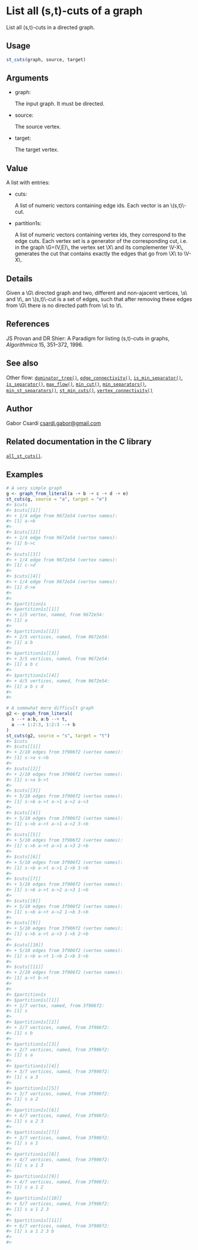 # List all (s,t)-cuts of a graph

List all (s,t)-cuts in a directed graph.

## Usage

``` r
st_cuts(graph, source, target)
```

## Arguments

- graph:

  The input graph. It must be directed.

- source:

  The source vertex.

- target:

  The target vertex.

## Value

A list with entries:

- cuts:

  A list of numeric vectors containing edge ids. Each vector is an
  \\(s,t)\\-cut.

- partition1s:

  A list of numeric vectors containing vertex ids, they correspond to
  the edge cuts. Each vertex set is a generator of the corresponding
  cut, i.e. in the graph \\G=(V,E)\\, the vertex set \\X\\ and its
  complementer \\V-X\\, generates the cut that contains exactly the
  edges that go from \\X\\ to \\V-X\\.

## Details

Given a \\G\\ directed graph and two, different and non-ajacent
vertices, \\s\\ and \\t\\, an \\(s,t)\\-cut is a set of edges, such that
after removing these edges from \\G\\ there is no directed path from
\\s\\ to \\t\\.

## References

JS Provan and DR Shier: A Paradigm for listing (s,t)-cuts in graphs,
*Algorithmica* 15, 351–372, 1996.

## See also

Other flow:
[`dominator_tree()`](https://r.igraph.org/reference/dominator_tree.md),
[`edge_connectivity()`](https://r.igraph.org/reference/edge_connectivity.md),
[`is_min_separator()`](https://r.igraph.org/reference/is_min_separator.md),
[`is_separator()`](https://r.igraph.org/reference/is_separator.md),
[`max_flow()`](https://r.igraph.org/reference/max_flow.md),
[`min_cut()`](https://r.igraph.org/reference/min_cut.md),
[`min_separators()`](https://r.igraph.org/reference/min_separators.md),
[`min_st_separators()`](https://r.igraph.org/reference/min_st_separators.md),
[`st_min_cuts()`](https://r.igraph.org/reference/st_min_cuts.md),
[`vertex_connectivity()`](https://r.igraph.org/reference/vertex_connectivity.md)

## Author

Gabor Csardi <csardi.gabor@gmail.com>

## Related documentation in the C library

[`all_st_cuts()`](https://igraph.org/c/html/latest/igraph-Flows.html#igraph_all_st_cuts).

## Examples

``` r
# A very simple graph
g <- graph_from_literal(a -+ b -+ c -+ d -+ e)
st_cuts(g, source = "a", target = "e")
#> $cuts
#> $cuts[[1]]
#> + 1/4 edge from 9672e54 (vertex names):
#> [1] a->b
#> 
#> $cuts[[2]]
#> + 1/4 edge from 9672e54 (vertex names):
#> [1] b->c
#> 
#> $cuts[[3]]
#> + 1/4 edge from 9672e54 (vertex names):
#> [1] c->d
#> 
#> $cuts[[4]]
#> + 1/4 edge from 9672e54 (vertex names):
#> [1] d->e
#> 
#> 
#> $partition1s
#> $partition1s[[1]]
#> + 1/5 vertex, named, from 9672e54:
#> [1] a
#> 
#> $partition1s[[2]]
#> + 2/5 vertices, named, from 9672e54:
#> [1] a b
#> 
#> $partition1s[[3]]
#> + 3/5 vertices, named, from 9672e54:
#> [1] a b c
#> 
#> $partition1s[[4]]
#> + 4/5 vertices, named, from 9672e54:
#> [1] a b c d
#> 
#> 

# A somewhat more difficult graph
g2 <- graph_from_literal(
  s --+ a:b, a:b --+ t,
  a --+ 1:2:3, 1:2:3 --+ b
)
st_cuts(g2, source = "s", target = "t")
#> $cuts
#> $cuts[[1]]
#> + 2/10 edges from 3f906f2 (vertex names):
#> [1] s->a s->b
#> 
#> $cuts[[2]]
#> + 2/10 edges from 3f906f2 (vertex names):
#> [1] s->a b->t
#> 
#> $cuts[[3]]
#> + 5/10 edges from 3f906f2 (vertex names):
#> [1] s->b a->t a->1 a->2 a->3
#> 
#> $cuts[[4]]
#> + 5/10 edges from 3f906f2 (vertex names):
#> [1] s->b a->t a->1 a->2 3->b
#> 
#> $cuts[[5]]
#> + 5/10 edges from 3f906f2 (vertex names):
#> [1] s->b a->t a->1 a->3 2->b
#> 
#> $cuts[[6]]
#> + 5/10 edges from 3f906f2 (vertex names):
#> [1] s->b a->t a->1 2->b 3->b
#> 
#> $cuts[[7]]
#> + 5/10 edges from 3f906f2 (vertex names):
#> [1] s->b a->t a->2 a->3 1->b
#> 
#> $cuts[[8]]
#> + 5/10 edges from 3f906f2 (vertex names):
#> [1] s->b a->t a->2 1->b 3->b
#> 
#> $cuts[[9]]
#> + 5/10 edges from 3f906f2 (vertex names):
#> [1] s->b a->t a->3 1->b 2->b
#> 
#> $cuts[[10]]
#> + 5/10 edges from 3f906f2 (vertex names):
#> [1] s->b a->t 1->b 2->b 3->b
#> 
#> $cuts[[11]]
#> + 2/10 edges from 3f906f2 (vertex names):
#> [1] a->t b->t
#> 
#> 
#> $partition1s
#> $partition1s[[1]]
#> + 1/7 vertex, named, from 3f906f2:
#> [1] s
#> 
#> $partition1s[[2]]
#> + 2/7 vertices, named, from 3f906f2:
#> [1] s b
#> 
#> $partition1s[[3]]
#> + 2/7 vertices, named, from 3f906f2:
#> [1] s a
#> 
#> $partition1s[[4]]
#> + 3/7 vertices, named, from 3f906f2:
#> [1] s a 3
#> 
#> $partition1s[[5]]
#> + 3/7 vertices, named, from 3f906f2:
#> [1] s a 2
#> 
#> $partition1s[[6]]
#> + 4/7 vertices, named, from 3f906f2:
#> [1] s a 2 3
#> 
#> $partition1s[[7]]
#> + 3/7 vertices, named, from 3f906f2:
#> [1] s a 1
#> 
#> $partition1s[[8]]
#> + 4/7 vertices, named, from 3f906f2:
#> [1] s a 1 3
#> 
#> $partition1s[[9]]
#> + 4/7 vertices, named, from 3f906f2:
#> [1] s a 1 2
#> 
#> $partition1s[[10]]
#> + 5/7 vertices, named, from 3f906f2:
#> [1] s a 1 2 3
#> 
#> $partition1s[[11]]
#> + 6/7 vertices, named, from 3f906f2:
#> [1] s a 1 2 3 b
#> 
#> 
```
